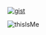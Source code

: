 [![gist](https://img.shields.io/badge/gist-100000?style=for-the-badge&logo=github&logoColor=white)](https://gist.github.com/merveucer)

![thisIsMe](https://res.cloudinary.com/merveucer/image/upload/v1633535488/gitHub/thisIsMe_wovwo8.gif)

<!--
**merveucer/merveucer** is a ✨ _special_ ✨ repository because its `README.md` (this file) appears on your GitHub profile.

Here are some ideas to get you started:

- 🔭 I’m currently working on ...
- 🌱 I’m currently learning ...
- 👯 I’m looking to collaborate on ...
- 🤔 I’m looking for help with ...
- 💬 Ask me about ...
- 📫 How to reach me: ...
- 😄 Pronouns: ...
- ⚡ Fun fact: ...
-->
